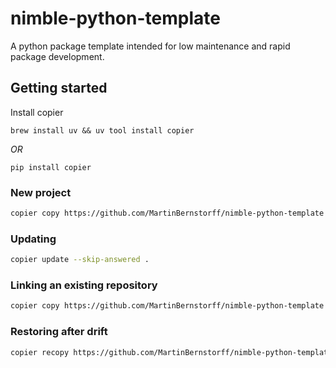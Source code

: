 # nimble-python-template
A python package template intended for low maintenance and rapid package development.

## Getting started

Install copier
```
brew install uv && uv tool install copier
```

_OR_

```
pip install copier
```

### New project
```bash
copier copy https://github.com/MartinBernstorff/nimble-python-template .
```

### Updating
```bash
copier update --skip-answered .
```

### Linking an existing repository
```bash
copier copy https://github.com/MartinBernstorff/nimble-python-template .
```

### Restoring after drift
```bash
copier recopy https://github.com/MartinBernstorff/nimble-python-template .
```
